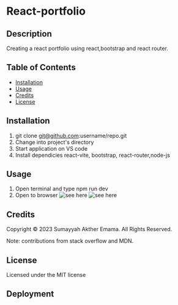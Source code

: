 # React-portfolio

## Description

Creating a react portfolio using react,bootstrap and react router.

## Table of Contents

* [Installation](#installation)
* [Usage](#usage)
* [Credits](#credits)
* [License](#license)


## Installation

1) git clone git@github.com:username/repo.git
2) Change into project's directory
3) Start application on VS code
4) Install dependicies react-vite, bootstrap, react-router,node-js


## Usage 

1) Open terminal and type npm run dev
2) Open to browser
![see here](assets/)
![see here](assets/p1.png)

## Credits

Copyright © 2023 Sumayyah Akther Emama. All Rights Reserved.

Note: contributions from stack overflow and MDN.

## License

Licensed under the MIT license

## Deployment 